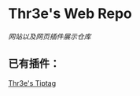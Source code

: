 # Thr3e's Web Repo

*网站以及网页插件展示仓库*

## 已有插件：

[Thr3e's Tiptag](https://thr3e.github.io/Thr3e_TipTag/)




